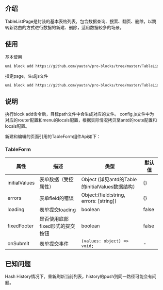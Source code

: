 ## 介绍

TableListPage是封装的基本表格列表，包含数据查询、搜索、翻页、删除，以跳转新路由的方式进行数据的新建、删除，适用数据较多的场景。

## 使用

基本使用
```sh
umi block add https://github.com/yautah/pro-blocks/tree/master/TableListPage
```

指定page，生成js文件
```sh
umi block add https://github.com/yautah/pro-blocks/tree/master/TableListPage --path=/path --js
```

## 说明

执行block add命令后，目标path文件中会生成对应的文件。
config.js文件中为对应的router配置和menu的locals配置，根据实际情况拷贝至antd的route配置和locals配置。

新建和编辑的页面引用的TableForm组件Api如下：

### TableForm

| 属性 | 描述 | 类型 | 默认值 |
| --- | --- | --- | --- |
| initialValues | 表单数据（受控属性） | Object (详见antd的Table的initialValues数据结构） | {} |
| errors | 表单field的错误 | Object:(field:string, errors: [string]) | {} |
| loading | 表单提交loading | boolean | false |
| fixedFooter |是否使用底部fixed形式的提交按钮 | boolean | false |
| onSubmit | 表单提交事件 | `(values: object) => void;` | - |


## 已知问题

Hash History情况下，重新刷新当前列表，history的push到同一路径可能会有问题。
